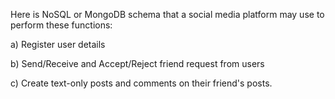 Here is NoSQL or MongoDB schema that a social media platform may use to perform these functions: 

a) Register user details 

b) Send/Receive and Accept/Reject friend request from users 

c) Create text-only posts and comments on their friend's posts. 

